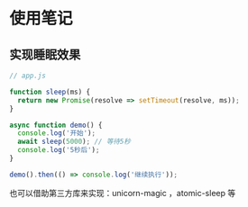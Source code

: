 # 使用笔记

## 实现睡眠效果

```js
// app.js

function sleep(ms) {
  return new Promise(resolve => setTimeout(resolve, ms));
}

async function demo() {
  console.log('开始');
  await sleep(5000); // 等待5秒
  console.log('5秒后');
}

demo().then(() => console.log('继续执行'));
```

也可以借助第三方库来实现：unicorn-magic ，atomic-sleep 等